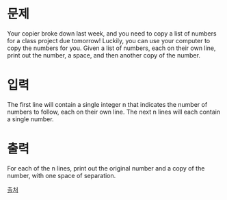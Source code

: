 # 문제

Your copier broke down last week, and you need to copy a list of numbers for a class project due tomorrow! Luckily, you can use your computer to copy the numbers for you. Given a list of numbers, each on their own line, print out the number, a space, and then another copy of the number.

# 입력

The first line will contain a single integer n that indicates the number of numbers to follow, each on their own line. The next n lines will each contain a single number.

# 출력

For each of the n lines, print out the original number and a copy of the number, with one space of separation.

[출처](https://www.acmicpc.net/problem/26574)

